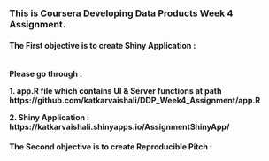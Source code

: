 <h3>This is Coursera Developing Data Products Week 4 Assignment.

<h4>The First objective is to create Shiny Application :<br><br><br>
Please go through : 
  <p>1.  app.R file which contains UI & Server functions at path https://github.com/katkarvaishali/DDP_Week4_Assignment/app.R
  <p>2.  Shiny Application : https://katkarvaishali.shinyapps.io/AssignmentShinyApp/

<h4>The Second objective is to create Reproducible Pitch :<br><br><br>

  

